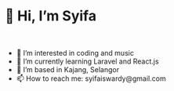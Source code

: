 <h1>👋 Hi, I’m Syifa </h1>
<br>
<ul>
  <li>👀 I’m interested in coding and music</li>
  <li>🌱 I’m currently learning Laravel and React.js</li>
  <li>📌 I’m based in Kajang, Selangor</li>
  <li>📫 How to reach me: syifaiswardy@gmail.com</li>
</ul>

<!---
syifaiswardy/syifaiswardy is a ✨ special ✨ repository because its `README.md` (this file) appears on your GitHub profile.
You can click the Preview link to take a look at your changes.
--->
